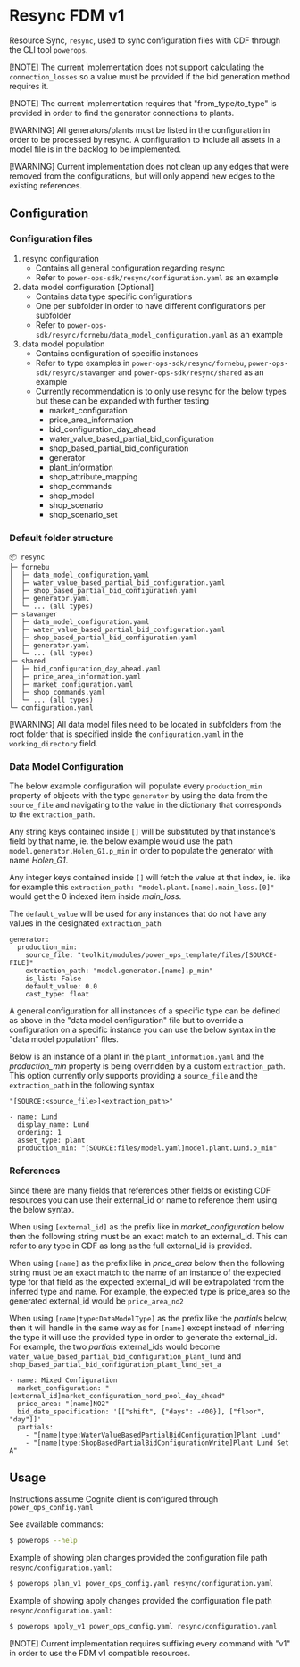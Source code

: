 # Resync FDM v1

Resource Sync, `resync`, used to sync configuration files with CDF through the CLI tool `powerops`.

[!NOTE]
The current implementation does not support calculating the `connection_losses` so a value must be provided if the
bid generation method requires it.

[!NOTE]
The current implementation requires that "from_type/to_type" is provided in order to find the generator connections to
plants.

[!WARNING]
All generators/plants must be listed in the configuration in order to be processed by resync. A configuration to include
all assets in a model file is in the backlog to be implemented.

[!WARNING]
Current implementation does not clean up any edges that were removed from the configurations, but will only append new
edges to the existing references.

## Configuration

### Configuration files

1. resync configuration
   - Contains all general configuration regarding resync
   - Refer to `power-ops-sdk/resync/configuration.yaml` as an example
2. data model configuration [Optional]
   - Contains data type specific configurations
   - One per subfolder in order to have different configurations per subfolder
   - Refer to `power-ops-sdk/resync/fornebu/data_model_configuration.yaml` as an example
3. data model population
   - Contains configuration of specific instances
   - Refer to type examples in `power-ops-sdk/resync/fornebu`, `power-ops-sdk/resync/stavanger` and `power-ops-sdk/resync/shared` as an example
   - Currently recommendation is to only use resync for the below types but these can be expanded with further testing
     - market_configuration
     - price_area_information
     - bid_configuration_day_ahead
     - water_value_based_partial_bid_configuration
     - shop_based_partial_bid_configuration
     - generator
     - plant_information
     - shop_attribute_mapping
     - shop_commands
     - shop_model
     - shop_scenario
     - shop_scenario_set

### Default folder structure

```
📦 resync
├─ fornebu
│  ├─ data_model_configuration.yaml
│  ├─ water_value_based_partial_bid_configuration.yaml
│  ├─ shop_based_partial_bid_configuration.yaml
│  ├─ generator.yaml
│  └─ ... (all types)
├─ stavanger
│  ├─ data_model_configuration.yaml
│  ├─ water_value_based_partial_bid_configuration.yaml
│  ├─ shop_based_partial_bid_configuration.yaml
│  ├─ generator.yaml
│  └─ ... (all types)
├─ shared
│  ├─ bid_configuration_day_ahead.yaml
│  ├─ price_area_information.yaml
│  ├─ market_configuration.yaml
│  ├─ shop_commands.yaml
│  └─ ... (all types)
└─ configuration.yaml
```

[!WARNING]
All data model files need to be located in subfolders from the root folder that is specified inside
the `configuration.yaml` in the `working_directory` field.

### Data Model Configuration

The below example configuration will populate every `production_min` property of objects with the type `generator`
by using the data from the `source_file` and navigating to the value in the dictionary that corresponds to the
`extraction_path`.

Any string keys contained inside `[]` will be substituted by that instance's field by that name, ie. the below
example would use the path `model.generator.Holen_G1.p_min` in order to populate the generator with name *Holen_G1*.

Any integer keys contained inside `[]` will fetch the value at that index, ie. like for example this
`extraction_path: "model.plant.[name].main_loss.[0]"` would get the 0 indexed item inside *main_loss*.

The `default_value` will be used for any instances that do not have any values in the designated `extraction_path`

```
generator:
  production_min:
    source_file: "toolkit/modules/power_ops_template/files/[SOURCE-FILE]"
    extraction_path: "model.generator.[name].p_min"
    is_list: False
    default_value: 0.0
    cast_type: float
```

A general configuration for all instances of a specific type can be defined as above in the "data model configuration"
file but to override a configuration on a specific instance you can use the below syntax in the "data model population"
files.

Below is an instance of a plant in the `plant_information.yaml` and the *production_min* property is being
overridden by a custom `extraction_path`. This option currently only supports providing a `source_file` and the
`extraction_path` in the following syntax

`"[SOURCE:<source_file>]<extraction_path>"`

```
- name: Lund
  display_name: Lund
  ordering: 1
  asset_type: plant
  production_min: "[SOURCE:files/model.yaml]model.plant.Lund.p_min"
```

### References

Since there are many fields that references other fields or existing CDF resources you can use their external_id or
name to reference them using the below syntax.

When using `[external_id]` as the prefix like in *market_configuration* below then the following string must be an
exact match to an external_id. This can refer to any type in CDF as long as the full external_id is provided.

When using `[name]` as the prefix like in *price_area* below then the following string must be an exact match to the
name of an instance of the expected type for that field as the expected external_id will be extrapolated from the
inferred type and name. For example, the expected type is price_area so the generated external_id would be
`price_area_no2`

When using `[name|type:DataModelType]` as the prefix like the *partials* below, then it will handle in the same way as
for `[name]` except instead of inferring the type it will use the provided type in order to generate the external_id.
For example, the two *partials* external_ids would become `water_value_based_partial_bid_configuration_plant_lund` and
`shop_based_partial_bid_configuration_plant_lund_set_a`

```
- name: Mixed Configuration
  market_configuration: "[external_id]market_configuration_nord_pool_day_ahead"
  price_area: "[name]NO2"
  bid_date_specification: '[["shift", {"days": -400}], ["floor", "day"]]'
  partials:
    - "[name|type:WaterValueBasedPartialBidConfiguration]Plant Lund"
    - "[name|type:ShopBasedPartialBidConfigurationWrite]Plant Lund Set A"
```

## Usage

Instructions assume Cognite client is configured through `power_ops_config.yaml`

See available commands:

```bash
$ powerops --help
```

Example of showing plan changes provided the configuration file path `resync/configuration.yaml`:

```bash
$ powerops plan_v1 power_ops_config.yaml resync/configuration.yaml
```

Example of showing apply changes provided the configuration file path `resync/configuration.yaml`:

```bash
$ powerops apply_v1 power_ops_config.yaml resync/configuration.yaml
```

[!NOTE]
Current implementation requires suffixing every command with "v1" in order to use the FDM v1 compatible resources.
